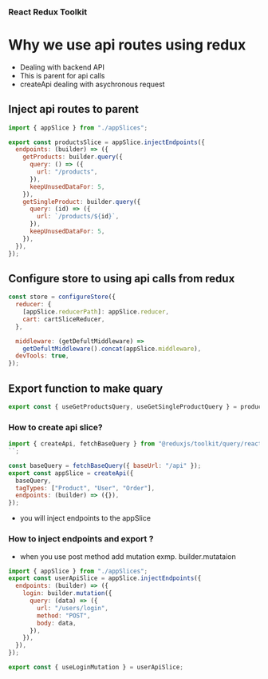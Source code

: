 ### React Redux Toolkit

# Why we use api routes using redux

- Dealing with backend API
- This is parent for api calls
- createApi dealing with asychronous request

## Inject api routes to parent

```js
import { appSlice } from "./appSlices";

export const productsSlice = appSlice.injectEndpoints({
  endpoints: (builder) => ({
    getProducts: builder.query({
      query: () => ({
        url: "/products",
      }),
      keepUnusedDataFor: 5,
    }),
    getSingleProduct: builder.query({
      query: (id) => ({
        url: `/products/${id}`,
      }),
      keepUnusedDataFor: 5,
    }),
  }),
});
```

## Configure store to using api calls from redux

```js
const store = configureStore({
  reducer: {
    [appSlice.reducerPath]: appSlice.reducer,
    cart: cartSliceReducer,
  },

  middleware: (getDefultMiddleware) =>
    getDefultMiddleware().concat(appSlice.middleware),
  devTools: true,
});
```

## Export function to make quary

```js
export const { useGetProductsQuery, useGetSingleProductQuery } = productsSlice;
```

### How to create api slice?

```js
import { createApi, fetchBaseQuery } from "@reduxjs/toolkit/query/react";
``;

const baseQuery = fetchBaseQuery({ baseUrl: "/api" });
export const appSlice = createApi({
  baseQuery,
  tagTypes: ["Product", "User", "Order"],
  endpoints: (builder) => ({}),
});
```

- you will inject endpoints to the appSlice

### How to inject endpoints and export ?

- when you use post method add mutation exmp. builder.mutataion

```js
import { appSlice } from "./appSlices";
export const userApiSlice = appSlice.injectEndpoints({
  endpoints: (builder) => ({
    login: builder.mutation({
      query: (data) => ({
        url: "/users/login",
        method: "POST",
        body: data,
      }),
    }),
  }),
});
```

```js
export const { useLoginMutation } = userApiSlice;
```

```

```
